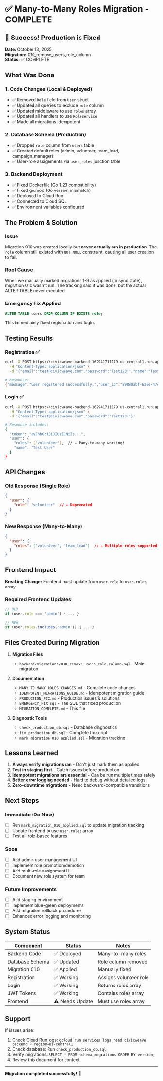 # ✅ Many-to-Many Roles Migration - COMPLETE

## 🎉 Success! Production is Fixed

**Date:** October 13, 2025  
**Migration:** 010_remove_users_role_column  
**Status:** ✅ COMPLETE

## What Was Done

### 1. Code Changes (Local & Deployed)
- ✅ Removed `Role` field from `User` struct
- ✅ Updated all queries to exclude `role` column
- ✅ Updated middleware to use `roles` array
- ✅ Updated all handlers to use `RoleService`
- ✅ Made all migrations idempotent

### 2. Database Schema (Production)
- ✅ Dropped `role` column from `users` table
- ✅ Created default roles (admin, volunteer, team_lead, campaign_manager)
- ✅ User-role assignments via `user_roles` junction table

### 3. Backend Deployment
- ✅ Fixed Dockerfile (Go 1.23 compatibility)
- ✅ Fixed go.mod (Go version mismatch)
- ✅ Deployed to Cloud Run
- ✅ Connected to Cloud SQL
- ✅ Environment variables configured

## The Problem & Solution

### Issue
Migration 010 was created locally but **never actually ran in production**. The `role` column still existed with `NOT NULL` constraint, causing all user creation to fail.

### Root Cause
When we manually marked migrations 1-9 as applied (to sync state), migration 010 wasn't run. The tracking said it was done, but the actual ALTER TABLE never executed.

### Emergency Fix Applied
```sql
ALTER TABLE users DROP COLUMN IF EXISTS role;
```

This immediately fixed registration and login.

## Testing Results

### Registration ✅
```bash
curl -X POST https://civicweave-backend-162941711179.us-central1.run.app/api/auth/register \
  -H "Content-Type: application/json" \
  -d '{"email":"test@civicweave.com","password":"Test123!","name":"Test User","consent_given":true}'

# Response:
{"message":"User registered successfully.","user_id":"898d0abf-626e-47d0-8d12-8bdd4bf5c106"}
```

### Login ✅
```bash
curl -X POST https://civicweave-backend-162941711179.us-central1.run.app/api/auth/login \
  -H "Content-Type: application/json" \
  -d '{"email":"test@civicweave.com","password":"Test123!"}'

# Response includes:
{
  "token": "eyJhbGciOiJIUzI1NiIs...",
  "user": {
    "roles": ["volunteer"],  // ← Many-to-many working!
    "name": "Test User"
  }
}
```

## API Changes

### Old Response (Single Role)
```json
{
  "user": {
    "role": "volunteer"  // ← Deprecated
  }
}
```

### New Response (Many-to-Many)
```json
{
  "user": {
    "roles": ["volunteer", "team_lead"]  // ← Multiple roles supported
  }
}
```

## Frontend Impact

**Breaking Change:** Frontend must update from `user.role` to `user.roles` array.

### Required Frontend Updates
```javascript
// OLD
if (user.role === 'admin') { ... }

// NEW
if (user.roles.includes('admin')) { ... }
```

## Files Created During Migration

1. **Migration Files**
   - `backend/migrations/010_remove_users_role_column.sql` - Main migration
   
2. **Documentation**
   - `MANY_TO_MANY_ROLES_CHANGES.md` - Complete code changes
   - `IDEMPOTENT_MIGRATIONS_GUIDE.md` - Idempotent migration guide
   - `PRODUCTION_FIX.md` - Production issues & solutions
   - `EMERGENCY_FIX.sql` - The SQL that fixed production
   - `MIGRATION_COMPLETE.md` - This file

3. **Diagnostic Tools**
   - `check_production_db.sql` - Database diagnostics
   - `fix_production_db.sql` - Complete fix script
   - `mark_migration_010_applied.sql` - Migration tracking

## Lessons Learned

1. **Always verify migrations ran** - Don't just mark them as applied
2. **Test in staging first** - Catch issues before production
3. **Idempotent migrations are essential** - Can be run multiple times safely
4. **Better error logging needed** - Hard to debug without detailed logs
5. **Zero-downtime migrations** - Need backward-compatible transitions

## Next Steps

### Immediate (Do Now)
- [ ] Run `mark_migration_010_applied.sql` to update migration tracking
- [ ] Update frontend to use `user.roles` array
- [ ] Test all role-based features

### Soon
- [ ] Add admin user management UI
- [ ] Implement role promotion/demotion
- [ ] Add multi-role assignment UI
- [ ] Document new role system for team

### Future Improvements
- [ ] Add staging environment
- [ ] Implement blue-green deployments
- [ ] Add migration rollback procedures
- [ ] Enhanced error logging and monitoring

## System Status

| Component | Status | Notes |
|-----------|--------|-------|
| Backend Code | ✅ Deployed | Many-to-many roles |
| Database Schema | ✅ Updated | Role column removed |
| Migration 010 | ✅ Applied | Manually fixed |
| Registration | ✅ Working | Assigns volunteer role |
| Login | ✅ Working | Returns roles array |
| JWT Tokens | ✅ Working | Contains roles array |
| Frontend | ⚠️ Needs Update | Must use roles array |

## Support

If issues arise:
1. Check Cloud Run logs: `gcloud run services logs read civicweave-backend --region=us-central1`
2. Check database: Run `check_production_db.sql`
3. Verify migrations: `SELECT * FROM schema_migrations ORDER BY version;`
4. Review this document for context

---

**Migration completed successfully! 🚀**



